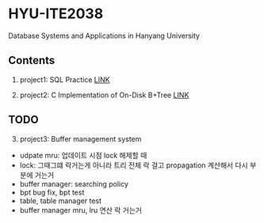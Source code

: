 # HYU-ITE2038
Database Systems and Applications in Hanyang University

## Contents

1. project1: SQL Practice [LINK](./project1.sql)

2. project2: C Implementation of On-Disk B+Tree [LINK](./project2)

## TODO

3. project3: Buffer management system
- udpate mru: 업데이트 시점 lock 해제할 때
- lock: 그때그떄 락거는게 아니라 트리 전체 락 걸고 propagation 계산해서 다시 부분에 거는거
- buffer manager: searching policy
- bpt bug fix, bpt test
- table, table manager test
- buffer manager mru, lru 연산 락 거는거

